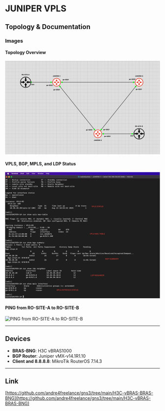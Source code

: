 # JUNIPER VPLS

## Topology & Documentation

### Images

#### Topology Overview
![Topology Overview](images/1.topology.png)

#### VPLS, BGP, MPLS, and LDP Status
![VPLS, BGP, MPLS, and LDP Status](images/2.VPLS-status.png)

#### PING from RO-SITE-A to RO-SITE-B
![PING from RO-SITE-A to RO-SITE-B](images/3.ping-from-SITE-A-to-SITE-B)

---

## Devices

- **BRAS-BNG**: H3C vBRAS1000  
- **BGP Router**: Juniper vMX-v14.1R1.10  
- **Client and 8.8.8.8**: MikroTik RouterOS 7.14.3  

---

## Link

[https://github.com/andre4freelance/gns3/tree/main/H3C-vBRAS-BRAS-BNG](https://github.com/andre4freelance/gns3/tree/main/H3C-vBRAS-BRAS-BNG)
